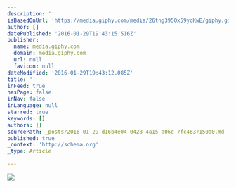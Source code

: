 ```yaml
---
description: ''
isBasedOnUrl: 'https://media.giphy.com/media/26tng395Ox59ycKwE/giphy.gif'
author: []
datePublished: '2016-01-29T19:43:15.516Z'
publisher:
  name: media.giphy.com
  domain: media.giphy.com
  url: null
  favicon: null
dateModified: '2016-01-29T19:43:12.085Z'
title: ''
inFeed: true
hasPage: false
inNav: false
inLanguage: null
starred: true
keywords: []
authors: []
sourcePath: _posts/2016-01-29-d16b4e04-0428-4a15-a06d-7fc4637150a0.md
published: true
_context: 'http://schema.org'
_type: Article

---
```

![](https://media.giphy.com/media/26tng395Ox59ycKwE/giphy.gif)